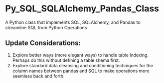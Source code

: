 # Py_SQL_SQLAlchemy_Pandas_Class
A Python class that implements SQL, SQLAlchemy, and Pandas to streamline SQL from Python Operations

## Update Considerations:
1. Explore better ways (more elegant ways) to handle table indexing. Perhaps do this without defining a table shema first.
2. Explore standard data cleansing and conditioning techniques for the column names between pandas and SQL to make operations more seemless back and forth.
